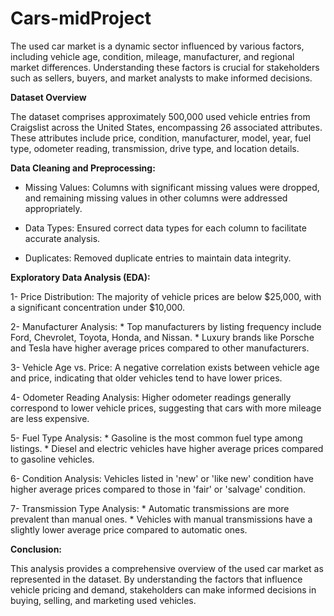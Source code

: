 # Cars-midProject
The used car market is a dynamic sector influenced by various factors, including vehicle age, condition, mileage, manufacturer, and regional market differences. Understanding these factors is crucial for stakeholders such as sellers, buyers, and market analysts to make informed decisions. 

**Dataset Overview**

The dataset comprises approximately 500,000 used vehicle entries from Craigslist across the United States, encompassing 26 associated attributes. These attributes include price, condition, manufacturer, model, year, fuel type, odometer reading, transmission, drive type, and location details. 

**Data Cleaning and Preprocessing:**
  * Missing Values: Columns with significant missing values were dropped, and remaining missing values in other columns were addressed 
    appropriately.
  
  * Data Types: Ensured correct data types for each column to facilitate accurate analysis.
  
  * Duplicates: Removed duplicate entries to maintain data integrity.

**Exploratory Data Analysis (EDA):**

   1- Price Distribution: The majority of vehicle prices are below $25,000, with a significant concentration under $10,000.

   2- Manufacturer Analysis:
     * Top manufacturers by listing frequency include Ford, Chevrolet, Toyota, Honda, and Nissan.
     * Luxury brands like Porsche and Tesla have higher average prices compared to other manufacturers.
         
   3- Vehicle Age vs. Price: A negative correlation exists between vehicle age and price, indicating that older vehicles tend to have lower prices.

   4- Odometer Reading Analysis: Higher odometer readings generally correspond to lower vehicle prices, suggesting that cars with more mileage are 
         less expensive.

   5- Fuel Type Analysis:
    * Gasoline is the most common fuel type among listings.
    * Diesel and electric vehicles have higher average prices compared to gasoline vehicles.

   6- Condition Analysis: Vehicles listed in 'new' or 'like new' condition have higher average prices compared to those in 'fair' or 'salvage' 
           condition.
    
   7- Transmission Type Analysis:
     * Automatic transmissions are more prevalent than manual ones.
     * Vehicles with manual transmissions have a slightly lower average price compared to automatic ones.
       

**Conclusion:**

This analysis provides a comprehensive overview of the used car market as represented in the dataset. By understanding the factors that influence vehicle pricing and demand, stakeholders can make informed decisions in buying, selling, and marketing used vehicles.
